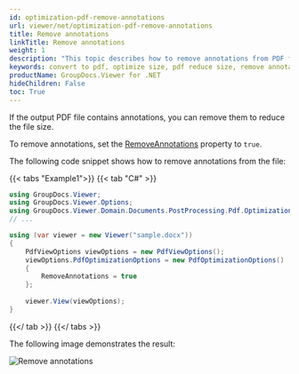 ```yaml
---
id: optimization-pdf-remove-annotations
url: viewer/net/optimization-pdf-remove-annotations
title: Remove annotations
linkTitle: Remove annotations
weight: 1
description: "This topic describes how to remove annotations from PDF file using the GroupDocs.Viewer .NET API (C#)."
keywords: convert to pdf, optimize size, pdf reduce size, remove annotations
productName: GroupDocs.Viewer for .NET
hideChildren: False
toc: True
---
```

If the output PDF file contains annotations, you can remove them to reduce the file size.

To remove annotations, set the [RemoveAnnotations](https://reference.groupdocs.com/viewer/net/groupdocs.viewer.options/pdfoptimizationoptions/removeannotations/) property to `true`.

The following code snippet shows how to remove annotations from the file:

{{< tabs "Example1">}}
{{< tab "C#" >}}
```csharp
using GroupDocs.Viewer;
using GroupDocs.Viewer.Options;
using GroupDocs.Viewer.Domain.Documents.PostProcessing.Pdf.Optimization;
// ...

using (var viewer = new Viewer("sample.docx"))
{
    PdfViewOptions viewOptions = new PdfViewOptions();
    viewOptions.PdfOptimizationOptions = new PdfOptimizationOptions()
    {
        RemoveAnnotations = true
    };
     
    viewer.View(viewOptions);
}
```
{{</ tab >}}
{{</ tabs >}}

The following image demonstrates the result:

![Remove annotations](/viewer/net/images/developer-guide/pdf-rendering/optimization/optimization-pdf-remove-annotations.png)
